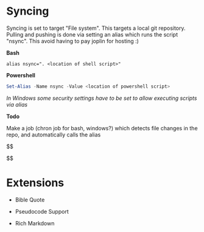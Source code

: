 # Syncing

Syncing is set to target "File system". This targets a local git repository. Pulling and pushing is done via setting an alias which runs the script "nsync". This avoid having to pay joplin for hosting :)

**Bash**

```shell
alias nsync=". <location of shell script>"
```

**Powershell**

```powershell
Set-Alias -Name nsync -Value <location of powershell script>
```

*In Windows some security settings have to be set to allow executing scripts via alias*



**Todo**

Make a job (chron job for bash, windows?) which detects file changes in the repo, and automatically calls the alias



$$

$$



# Extensions

- Bible Quote

- Pseudocode Support

- Rich Markdown
